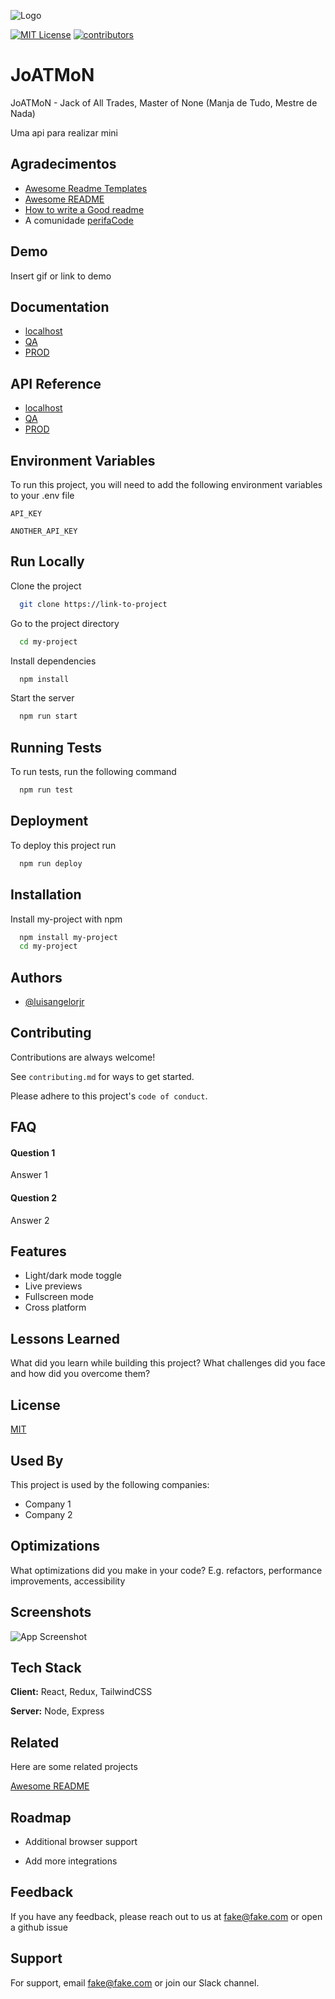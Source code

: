 
![Logo](https://dev-to-uploads.s3.amazonaws.com/uploads/articles/th5xamgrr6se0x5ro4g6.png)

[![MIT License](https://img.shields.io/badge/License-MIT-green.svg)](https://choosealicense.com/licenses/mit/) [![contributors](https://img.shields.io/github/contributors/larjr/joatmon)]()

# JoATMoN

JoATMoN - Jack of All Trades, Master of None (Manja de Tudo, Mestre de Nada)

Uma api para realizar mini

## Agradecimentos

 - [Awesome Readme Templates](https://awesomeopensource.com/project/elangosundar/awesome-README-templates)
 - [Awesome README](https://github.com/matiassingers/awesome-readme)
 - [How to write a Good readme](https://bulldogjob.com/news/449-how-to-write-a-good-readme-for-your-github-project)
 - A comunidade [perifaCode](https://perifacode.com.br)


## Demo

Insert gif or link to demo


## Documentation

- [localhost](https://localhost:8080/joatmon/api/swagger-ui.html)
- [QA]()
- [PROD]()
  
## API Reference

- [localhost](https://localhost:8080/joatmon/api/swagger-ui.html)
- [QA]()
- [PROD]()


## Environment Variables

To run this project, you will need to add the following environment variables to your .env file

`API_KEY`

`ANOTHER_API_KEY`

## Run Locally

Clone the project

```bash
  git clone https://link-to-project
```

Go to the project directory

```bash
  cd my-project
```

Install dependencies

```bash
  npm install
```

Start the server

```bash
  npm run start
```

## Running Tests

To run tests, run the following command

```bash
  npm run test
```

## Deployment

To deploy this project run

```bash
  npm run deploy
```

## Installation

Install my-project with npm

```bash
  npm install my-project
  cd my-project
```
    
## Authors

- [@luisangelorjr](https://www.github.com/luisangelorjr)

## Contributing

Contributions are always welcome!

See `contributing.md` for ways to get started.

Please adhere to this project's `code of conduct`.


## FAQ

#### Question 1

Answer 1

#### Question 2

Answer 2

## Features

- Light/dark mode toggle
- Live previews
- Fullscreen mode
- Cross platform

## Lessons Learned

What did you learn while building this project? What challenges did you face and how did you overcome them?

## License

[MIT](https://choosealicense.com/licenses/mit/)


## Used By

This project is used by the following companies:

- Company 1
- Company 2


## Optimizations

What optimizations did you make in your code? E.g. refactors, performance improvements, accessibility


## Screenshots

![App Screenshot](https://via.placeholder.com/468x300?text=App+Screenshot+Here)


## Tech Stack

**Client:** React, Redux, TailwindCSS

**Server:** Node, Express


## Related

Here are some related projects

[Awesome README](https://github.com/matiassingers/awesome-readme)


## Roadmap

- Additional browser support

- Add more integrations


## Feedback

If you have any feedback, please reach out to us at fake@fake.com or open a github issue


## Support

For support, email fake@fake.com or join our Slack channel.

